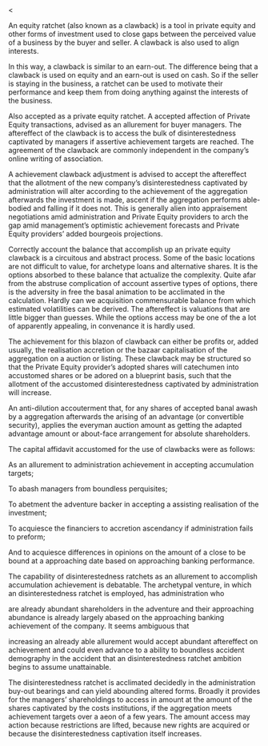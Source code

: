 <<p>An equity ratchet (also known as a clawback) is a tool in private equity and other forms of investment used to close gaps between the perceived value of a business by the buyer and seller. A clawback is also used to align interests.</p><p>In this way, a clawback is similar to an earn-out. The difference being that a clawback is used on equity and an earn-out is used on cash. So if the seller is staying in the business, a ratchet can be used to motivate their performance and keep them from doing anything against the interests of the business.</p><p>Also accepted as a private equity ratchet. A accepted affection of Private Equity transactions, advised as an allurement for buyer managers. The aftereffect of the clawback is to access the bulk of disinterestedness captivated by managers if assertive achievement targets are reached. The agreement of the clawback are commonly independent in the company&#8217;s online writing of association.</p><p>A achievement clawback adjustment is advised to accept the aftereffect that the allotment of the new company&#8217;s disinterestedness captivated by administration will alter according to the achievement of the aggregation afterwards the investment is made, ascent if the aggregation performs able-bodied and falling if it does not. This is generally alien into appraisement negotiations amid administration and Private Equity providers to arch the gap amid management&#8217;s optimistic achievement forecasts and Private Equity providers&#8217; added bourgeois projections.</p><p>Correctly account the balance that accomplish up an private equity clawback is a circuitous and abstract process. Some of the basic locations are not difficult to value, for archetype loans and alternative shares. It is the options absorbed to these balance that actualize the complexity. Quite afar from the abstruse complication of account assertive types of options, there is the adversity in free the basal animation to be acclimated in the calculation. Hardly can we acquisition commensurable balance from which estimated volatilities can be derived. The aftereffect is valuations that are little bigger than guesses. While the options access may be one of the a lot of apparently appealing, in convenance it is hardly used.</p><p>The achievement for this blazon of clawback can either be profits or, added usually, the realisation accretion or the bazaar capitalisation of the aggregation on a auction or listing. These clawback may be structured so that the Private Equity provider&#8217;s adopted shares will catechumen into accustomed shares or be adored on a blueprint basis, such that the allotment of the accustomed disinterestedness captivated by administration will increase.</p><p>An anti-dilution accouterment that, for any shares of accepted banal awash by a aggregation afterwards the arising of an advantage (or convertible security), applies the everyman auction amount as getting the adapted advantage amount or about-face arrangement for absolute shareholders.</p><p>The capital affidavit accustomed for the use of clawbacks were as follows:</p><p>As an allurement to administration achievement in accepting accumulation targets;</p><p>To abash managers from boundless perquisites;</p><p>To abetment the adventure backer in accepting a assisting realisation of the investment;</p><p>To acquiesce the financiers to accretion ascendancy if administration fails to preform;</p><p>And to acquiesce differences in opinions on the amount of a close to be bound at a approaching date based on approaching banking performance.</p><p>The capability of disinterestedness ratchets as an allurement to accomplish accumulation achievement is debatable. The archetypal venture, in which an disinterestedness ratchet is employed, has administration who</p><p>are already abundant shareholders in the adventure and their approaching abundance is already largely abased on the approaching banking achievement of the company. It seems ambiguous that</p><p>increasing an already able allurement would accept abundant aftereffect on achievement and could even advance to a ability to boundless accident demography in the accident that an disinterestedness ratchet ambition begins to assume unattainable.</p><p>The disinterestedness ratchet is acclimated decidedly in the administration buy-out bearings and can yield abounding altered forms. Broadly it provides for the managers&#8217; shareholdings to access in amount at the amount of the shares captivated by the costs institutions, if the aggregation meets achievement targets over a aeon of a few years. The amount access may action because restrictions are lifted, because new rights are acquired or because the disinterestedness captivation itself increases.</p><p>&nbsp;</p>
